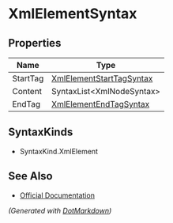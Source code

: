 # XmlElementSyntax

## Properties

| Name     | Type                                                    |
| -------- | ------------------------------------------------------- |
| StartTag | [XmlElementStartTagSyntax](XmlElementStartTagSyntax.md) |
| Content  | SyntaxList\<XmlNodeSyntax>                              |
| EndTag   | [XmlElementEndTagSyntax](XmlElementEndTagSyntax.md)     |

## SyntaxKinds

* SyntaxKind\.XmlElement

## See Also

* [Official Documentation](https://docs.microsoft.com/en-us/dotnet/api/microsoft.codeanalysis.csharp.syntax.xmlelementsyntax)


*\(Generated with [DotMarkdown](http://github.com/JosefPihrt/DotMarkdown)\)*